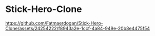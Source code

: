# Stick-Hero-Clone

https://github.com/Fatmaerdogan/Stick-Hero-Clone/assets/24254222/f8943a2e-1ccf-4a84-949e-20b8e4475f54


